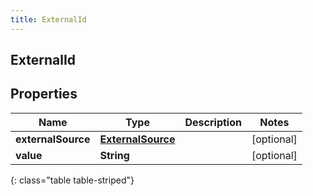 ```yaml
---
title: ExternalId
---
```

## ExternalId

## Properties

|Name | Type | Description | Notes|
|------------ | ------------- | ------------- | -------------|
| **externalSource** | [**ExternalSource**](ExternalSource.html) |  | [optional] |
| **value** | **String** |  | [optional] |
{: class="table table-striped"}


